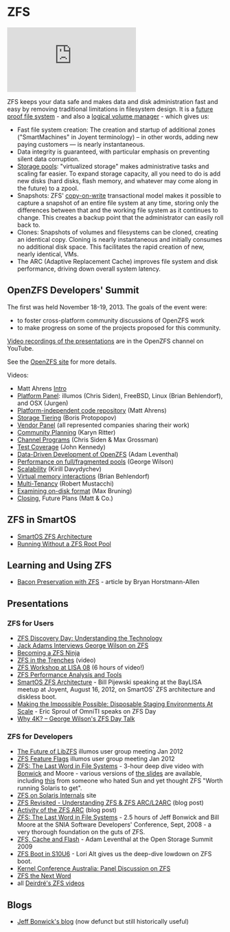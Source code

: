 # ZFS

<!-- markdownlint-disable no-inline-html -->
<div class="youtube-player">
  <iframe type="text/html" src="https://www.youtube.com/embed/6F9bscdqRpo"
    frameborder="0" allowfullscreen></iframe>
</div>
<!-- markdownlint-enable no-inline-html -->

ZFS keeps your data safe and makes data and disk administration fast
and easy by removing traditional limitations in filesystem design. It
is a [future proof file system][zfs-wikipedia] - and also a
[logical volume manager][lvm-wikipedia] - which gives us:

[zfs-wikipedia]: http://en.wikipedia.org/wiki/Zfs
[lvm-wikipedia]: http://en.wikipedia.org/wiki/Logical_volume_manager

- Fast file system creation: The creation and startup of additional
  zones ("SmartMachines" in Joyent terminology) – in other words,
  adding new paying customers — is nearly instantaneous.
- Data integrity is guaranteed, with particular emphasis on preventing
  silent data corruption.
- [Storage pools][storage-pools]: "virtualized storage" makes administrative
  tasks and scaling far easier. To expand storage capacity, all you need
  to do is add new disks (hard disks, flash memory, and whatever may come
  along in the future) to a zpool.
- Snapshots: ZFS' [copy-on-write][cow-wikipedia] transactional
  model makes it possible to capture a snapshot of an entire file
  system at any time, storing only the differences between that and
  the working file system as it continues to change. This creates a
  backup point that the administrator can easily roll back to.
- Clones: Snapshots of volumes and filesystems
  can be cloned, creating an identical copy. Cloning is nearly
  instantaneous and initially consumes no additional disk space. This
  facilitates the rapid creation of new, nearly identical, VMs.
- The ARC (Adaptive Replacement Cache) improves file system and disk
  performance, driving down overall system latency.

[storage-pools]: http://en.wikipedia.org/wiki/ZFS#Storage_pools
[cow-wikipedia]: http://en.wikipedia.org/wiki/Copy-on-write

## OpenZFS Developers' Summit

The first was held November 18-19, 2013. The goals of the event were:

- to foster cross-platform community discussions of OpenZFS work
- to make progress on some of the projects proposed for this community.

[Video recordings of the presentations][openzfs-dev-summit-playlist] are
in the OpenZFS channel on YouTube.

[openzfs-dev-summit-playlist]: https://www.youtube.com/playlist?list=PLaUVvul17xSdWMBt5tAC8Hu7bbeWskD_q

See the [OpenZFS site][openzfs-summit-site] for more details.

[openzfs-summit-site]: http://open-zfs.org/wiki/OpenZFS_Developer_Summit

Videos:

- Matt Ahrens [Intro][vid-01]
- [Platform Panel][vid-02]: illumos (Chris Siden), FreeBSD, Linux
  (Brian Behlendorf), and OSX (Jurgen)
- [Platform-independent code repository][vid-03] (Matt Ahrens)
- [Storage Tiering][vid-04] (Boris Protopopov)
- [Vendor Panel][vid-05] (all represented companies sharing their work)
- [Community Planning][vid-06] (Karyn Ritter)
- [Channel Programs][vid-07] (Chris Siden & Max Grossman)
- [Test Coverage][vid-08] (John Kennedy)
- [Data-Driven Development of OpenZFS][vid-09] (Adam Leventhal)
- [Performance on full/fragmented pools][vid-10] (George Wilson)
- [Scalability][vid-11] (Kirill Davydychev)
- [Virtual memory interactions][vid-12] (Brian Behlendorf)
- [Multi-Tenancy][vid-13] (Robert Mustacchi)
- [Examining on-disk format][vid-14] (Max Bruning)
- [Closing][vid-15], Future Plans (Matt & Co.)

[vid-01]: https://www.youtube.com/watch?v=U3dMhpmQTrU
[vid-02]: http://www.youtube.com/watch?v=U3dMhpmQTrU&t=13m38s
[vid-03]: http://www.youtube.com/watch?v=U3dMhpmQTrU&t=48m7s
[vid-04]: http://www.youtube.com/watch?v=tm0NYEVS6qM&t=2m12s
[vid-05]: https://www.youtube.com/watch?v=EGKek5sZ2Xw
[vid-06]: http://www.youtube.com/watch?v=EGKek5sZ2Xw&t=45m6s
[vid-07]: http://www.youtube.com/watch?v=EGKek5sZ2Xw&t=73m0s
[vid-08]: http://www.youtube.com/watch?v=M5RnPZW0_Xk&t=4m10s
[vid-09]: http://www.youtube.com/watch?v=w3-eppY7ICc&t=6m24s
[vid-10]: http://www.youtube.com/watch?v=UuscV_fSncY&t=0m30s
[vid-11]: http://www.youtube.com/watch?v=hvoL6z8YKgM&t=1m30s
[vid-12]: http://www.youtube.com/watch?v=hvoL6z8YKgM&t=15m55s
[vid-13]: http://www.youtube.com/watch?v=MLTX1i7UEL4&t=0m18s
[vid-14]: http://www.youtube.com/watch?v=MLTX1i7UEL4&t=8m18s
[vid-15]: http://www.youtube.com/watch?v=MLTX1i7UEL4&t=18m50s

## ZFS in SmartOS

- [SmartOS ZFS Architecture][smartos-zfs-arch]
- [Running Without a ZFS Root Pool][running-without-rpool]

[smartos-zfs-arch]: http://smartos.org/2012/08/21/789/
[running-without-rpool]: http://smartos.org/2013/01/22/new-video-running-without-a-zfs-root-pool/

## Learning and Using ZFS

- [Bacon Preservation with ZFS][bacon-preservation] - article by
  Bryan Horstmann-Allen

[bacon-preservation]: http://sysadvent.blogspot.com/2012/12/day-7-bacon-preservation-with-zfs.html

## Presentations

### ZFS for Users

- [ZFS Discovery Day: Understanding the Technology][zfs4u-01]
- [Jack Adams Interviews George Wilson on ZFS][zfs4u-02]
- [Becoming a ZFS Ninja][zfs4u-03]
- [ZFS in the Trenches][zfs4u-04] (video)
- [ZFS Workshop at LISA 08][zfs4u-05] (6 hours of video!)
- [ZFS Performance Analysis and Tools][zfs4u-06]
- [SmartOS ZFS Architecture][zfs4u-07] - Bill Pijewski speaking at the
  BayLISA meetup at Joyent, August 16, 2012, on SmartOS' ZFS
  architecture and diskless boot.
- [Making the Impossible Possible: Disposable Staging Environments At
  Scale][zfs4u-08] - Eric Sproul of OmniTI speaks on ZFS Day
- [Why 4K? – George Wilson's ZFS Day Talk][zfs4u-09]

[zfs4u-01]: http://www.beginningwithi.com/2009/02/09/zfs-discovery-day-understanding-the-technology/
[zfs4u-02]: http://www.beginningwithi.com/2009/09/23/jack-adams-interviews-george-wilson-on-zfs/
[zfs4u-03]: http://www.beginningwithi.com/2009/09/16/becoming-a-zfs-ninja/
[zfs4u-04]: http://www.youtube.com/playlist?list=PL3007AB589342B4DA
[zfs4u-05]: http://www.beginningwithi.com/comments/2009/12/02/zfs-workshop-at-lisa-08/
[zfs4u-06]: http://smartos.org/2012/12/27/zfs-performance-analysis-and-tools/
[zfs4u-07]: http://smartos.org/2012/08/21/789/
[zfs4u-08]: http://smartos.org/2012/11/12/making-the-impossible-possible-disposable-staging-environments-at-scale/
[zfs4u-09]: http://smartos.org/2012/10/31/why-4k-george-wilsons-zfs-day-talk/

### ZFS for Developers

- [The Future of LibZFS][zfs4devs-01] illumos user group meeting Jan 2012
- [ZFS Feature Flags][zfs4devs-02] illumos user group meeting Jan 2012
- [ZFS: The Last Word in File Systems][zfs4devs-03] - 3-hour deep dive
  video with [Bonwick][bonwick-wikipedia] and Moore - various versions
  of [the slides][zfs4devs-03-slides] are available, including
  [this][someone-who-hated-sun] from someone who hated Sun and yet thought
  ZFS "Worth running Solaris to get".
- [ZFS on Solaris Internals][zfs4devs-04] site
- [ZFS Revisited - Understanding ZFS & ZFS ARC/L2ARC][zfs4devs-05] (blog post)
- [Activity of the ZFS ARC][zfs4devs-06] (blog post)
- [ZFS: The Last Word in File Systems][zfs4devs-07] -
  2.5 hours of Jeff Bonwick and Bill Moore at the SNIA Software
  Developers' Conference, Sept, 2008 - a very thorough foundation on
  the guts of ZFS.
- [ZFS, Cache and Flash][zfs4devs-08] - Adam Leventhal at the Open Storage
  Summit 2009
- [ZFS Boot in S10U6][zfs4devs-09] - Lori Alt gives us the deep-dive
  lowdown on ZFS boot.
- [Kernel Conference Australia: Panel Discussion on ZFS][zfs4devs-10]
- [ZFS the Next Word][zfs4devs-11]
- all [Deirdré's ZFS videos][zfs4devs-12]

[zfs4devs-01]: http://www.youtube.com/playlist?list=PL1A94C8EECCAF7340
[zfs4devs-02]: http://www.youtube.com/playlist?list=PLFC9970A828416AE5
[zfs4devs-03]: http://www.beginningwithi.com/comments/2009/01/15/zfs-the-last-word-in-file-systems-parts-1-2-3/
[zfs4devs-03-slides]: http://www.google.com/search?&q=ZFS%3A+The+Last+Word+in+File+Systems+pdf
[someone-who-hated-sun]: http://wiki.gnhlug.org/twiki2/pub/Www/ZfsSlides/zfs2.pdf
[zfs4devs-04]: http://www.solarisinternals.com//wiki/index.php?title=Category:ZFS
[zfs4devs-05]: http://nilesh-joshi.blogspot.com/2010/07/zfs-revisited.html
[zfs4devs-06]: http://dtrace.org/blogs/brendan/2012/01/09/activity-of-the-zfs-arc/
[zfs4devs-07]: http://www.youtube.com/playlist?list=PL1622CB7988FDD9F5
[zfs4devs-08]: http://www.beginningwithi.com/2009/11/04/zfs-cache-and-flash/
[zfs4devs-09]: http://www.beginningwithi.com/2009/01/15/zfs-boot-in-s10u6/
[zfs4devs-10]: http://www.beginningwithi.com/2009/10/31/kernel-conference-australia-panel-discussion-on-zfs/
[zfs4devs-11]: http://www.youtube.com/playlist?list=PL3oXECC9Rpm2oDL8fZJcnDwOcalnUtRhV
[zfs4devs-12]: http://www.beginningwithi.com/tag/zfs/

## Blogs

- [Jeff Bonwick's blog][bonwick-blog] (now defunct but still historically
  useful)

[bonwick-wikipedia]: http://en.wikipedia.org/wiki/Jeff_Bonwick
[bonwick-blog]: http://en.wikipedia.org/wiki/Jeff_Bonwick
